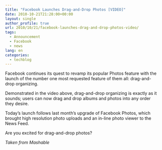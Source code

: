 ```yaml
---
title: "Facebook Launches Drag-and-Drop Photos [VIDEO]"
date: 2010-10-21T21:28:00+00:00
layout: single
author_profile: true
url: 2010/10/21/facebook-launches-drag-and-drop-photos-video/
tags:
  - Announcement
  - Facebook
  - news
lang: en
categories: 
  - techblog
---
```

Facebook continues its quest to revamp its popular Photos feature with the launch of the number one most requested feature of them all: drag-and-drop organizing.

Demonstrated in the video above, drag-and-drop organizing is exactly as it sounds; users can now drag and drop albums and photos into any order they desire.

Today’s launch follows last month’s upgrade of Facebook Photos, which brought high resolution photo uploads and an in-line photo viewer to the News Feed.

Are you excited for drag-and-drop photos?

_Taken from Mashable_
